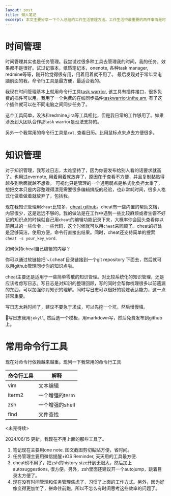 ```yaml
---
layout: post
title: 懒人笔记
excerpt: 本文主要分享一下个人总结的工作生活管理方法。工作生活中最重要的两件事情是时间管理和知识管理。做为一天到晚呆电脑前面的我，自己总结了一套管理方法和配套工具,核心观点就是所有的工具都往命令行靠，尽量不用图形化界面，尽量不要开网页。
---
```


# 时间管理
时间管理其实也是任务管理。我尝试过很多种工具去管理我的时间，我的任务，效果都不是很好。试过记事本，纸质笔记本，onenote, 各种task manager, redmine等等，刚开始觉得很有用，用着用着就不用了。
最后发现对于常年呆电脑前面的我，命令行工具是最方便，最适合我的。

我现在时间管理基本上就用命令行工具[task warrior](https://taskwarrior.org/), 该工具有插件接口，很多免费的插件可以用。我用了一个免费的在线同步插件[taskwarrior.inthe.am](taskwarrior.inthe.am), 有了这个插件就可以在不同电脑之间同步任务了。

这个工具简单，没法和redmine,jira等工具相比，但是我日常的工作够用了。如果涉及到大团队合作那task warrior是没法支持的。

另外一个我常用的命令行工具是`cal`, 查看日历。比用鼠标点来点去方便很多。

# 知识管理
对于知识管理，我写过日志，太难坚持了，因为你要发布给别人看的话要求就高了。也用过evernote, 用着用着就放弃了，原因在于查看不方便，并且复制黏贴得越多到后面就越不想看。
可视化只是管理的一个通用弱点是格式化负担太重了，想把文本只是内容整理得漂亮需要很多编辑排版的经验，也非常耗时间，很多人格式化做着做着就放弃了，包括我。

现在我知识管理用`cheat`比较多，[cheat github](https://github.com/cheat/cheat)。cheat有一些内置的帮助文档，内容很少，这是远远不够的。我的做法是在工作中遇到一些比较麻烦或者生僻不好记的知识点的时候就自己用`cheat`的编辑功能记录下来，大概率你会回头查看你以前用过的一些命令，一些代码，这个时候就可以用`cheat`来回顾了。cheat的好处是足够简洁，使用方便，命令行直接出结果。同时，cheat还支持简单的搜索`cheat -s your_key_word`.

如何保持cheat自己编辑的内容？

你可以通过软链接把'~/.cheat'目录链接到一个git repository 下面去，然后就可以用github管理同步你的知识点啦。

cheat主要还是适用于一些简单零散的知识管理。对比较系统化的知识管理，还是应该考虑写日志。写日志是对知识的整理回顾，写的同时会帮你梳理很多以前遗漏的东西，可以加强你对知识的理解。同时写日志可以很好的锻炼表达能力，这一点非常重要。

写日志太耗时间了，建议不要急于求成，可以先挖一个坑，然后慢慢填。

写日志我用`jekyll`, 然后选一个模板，用markdown写，然后免费发布到github上。

# 常用命令行工具

现在对命令行依赖越来越重。现列一下我常用的命令行工具

命令行工具 | 解释
---------|--------
vim | 文本编辑
iterm2 | 一个增强的term
zsh | 一个增强的shell
find | 文件查找


<未完待续>

2024/06/15 更新。我现在不用上面的那些工具了。

1. 笔记现在主要用one note. 图文截图剪切黏贴方便，省时间。
2. 任务管理主要用微信提醒+iOS Reminder, 天天用的工具最方便.
3. cheat也不用了，把zsh的history size开到无限大，然后加上autosuggestions, 很方便。另外，zsh里面还建议开一个autojump，跳着目录太方便了。
4. 现在没有时间管理和任务管理焦虑了，习惯了上面的工作方式。另外，因为好像变得更加忙了，拼命往前跑，所以不怎么有时间思考这些效率的问题了。
